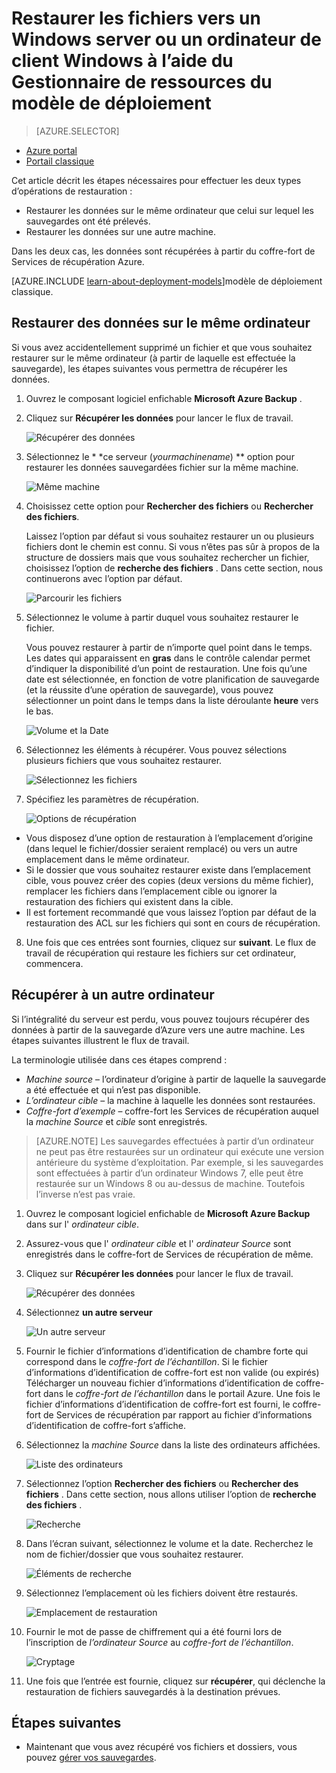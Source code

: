 <properties
   pageTitle="Restaurer des données à un Client Windows ou de Windows Server à partir d’Azure en utilisant le modèle de déploiement du Gestionnaire de ressources | Microsoft Azure"
   description="Apprenez à restaurer à partir d’un Client Windows ou de Windows Server."
   services="backup"
   documentationCenter=""
   authors="saurabhsensharma"
   manager="shivamg"
   editor=""/>

<tags
   ms.service="backup"
   ms.workload="storage-backup-recovery"
     ms.tgt_pltfrm="na"
     ms.devlang="na"
     ms.topic="article"
     ms.date="08/02/2016"
     ms.author="trinadhk; jimpark; markgal;"/>

# <a name="restore-files-to-a-windows-server-or-windows-client-machine-using-resource-manager-deployment-model"></a>Restaurer les fichiers vers un Windows server ou un ordinateur de client Windows à l’aide du Gestionnaire de ressources du modèle de déploiement

> [AZURE.SELECTOR]
- [Azure portal](backup-azure-restore-windows-server.md)
- [Portail classique](backup-azure-restore-windows-server-classic.md)

Cet article décrit les étapes nécessaires pour effectuer les deux types d’opérations de restauration :

- Restaurer les données sur le même ordinateur que celui sur lequel les sauvegardes ont été prélevés.
- Restaurer les données sur une autre machine.

Dans les deux cas, les données sont récupérées à partir du coffre-fort de Services de récupération Azure.

[AZURE.INCLUDE [learn-about-deployment-models](../../includes/learn-about-deployment-models-rm-include.md)]modèle de déploiement classique.

## <a name="recover-data-to-the-same-machine"></a>Restaurer des données sur le même ordinateur
Si vous avez accidentellement supprimé un fichier et que vous souhaitez restaurer sur le même ordinateur (à partir de laquelle est effectuée la sauvegarde), les étapes suivantes vous permettra de récupérer les données.

1. Ouvrez le composant logiciel enfichable **Microsoft Azure Backup** .
2. Cliquez sur **Récupérer les données** pour lancer le flux de travail.

    ![Récupérer des données](./media/backup-azure-restore-windows-server/recover.png)

3. Sélectionnez le * *ce serveur (*yourmachinename*) ** option pour restaurer les données sauvegardées fichier sur la même machine.

    ![Même machine](./media/backup-azure-restore-windows-server/samemachine.png)

4. Choisissez cette option pour **Rechercher des fichiers** ou **Rechercher des fichiers**.

    Laissez l’option par défaut si vous souhaitez restaurer un ou plusieurs fichiers dont le chemin est connu. Si vous n’êtes pas sûr à propos de la structure de dossiers mais que vous souhaitez rechercher un fichier, choisissez l’option de **recherche des fichiers** . Dans cette section, nous continuerons avec l’option par défaut.

    ![Parcourir les fichiers](./media/backup-azure-restore-windows-server/browseandsearch.png)

5. Sélectionnez le volume à partir duquel vous souhaitez restaurer le fichier.

    Vous pouvez restaurer à partir de n’importe quel point dans le temps. Les dates qui apparaissent en **gras** dans le contrôle calendar permet d’indiquer la disponibilité d’un point de restauration. Une fois qu’une date est sélectionnée, en fonction de votre planification de sauvegarde (et la réussite d’une opération de sauvegarde), vous pouvez sélectionner un point dans le temps dans la liste déroulante **heure** vers le bas.

    ![Volume et la Date](./media/backup-azure-restore-windows-server/volanddate.png)

6. Sélectionnez les éléments à récupérer. Vous pouvez sélections plusieurs fichiers que vous souhaitez restaurer.

    ![Sélectionnez les fichiers](./media/backup-azure-restore-windows-server/selectfiles.png)

7. Spécifiez les paramètres de récupération.

    ![Options de récupération](./media/backup-azure-restore-windows-server/recoveroptions.png)

  - Vous disposez d’une option de restauration à l’emplacement d’origine (dans lequel le fichier/dossier seraient remplacé) ou vers un autre emplacement dans le même ordinateur.
  - Si le dossier que vous souhaitez restaurer existe dans l’emplacement cible, vous pouvez créer des copies (deux versions du même fichier), remplacer les fichiers dans l’emplacement cible ou ignorer la restauration des fichiers qui existent dans la cible.
  - Il est fortement recommandé que vous laissez l’option par défaut de la restauration des ACL sur les fichiers qui sont en cours de récupération.

8. Une fois que ces entrées sont fournies, cliquez sur **suivant**. Le flux de travail de récupération qui restaure les fichiers sur cet ordinateur, commencera.

## <a name="recover-to-an-alternate-machine"></a>Récupérer à un autre ordinateur
Si l’intégralité du serveur est perdu, vous pouvez toujours récupérer des données à partir de la sauvegarde d’Azure vers une autre machine. Les étapes suivantes illustrent le flux de travail.  

La terminologie utilisée dans ces étapes comprend :

- *Machine source* – l’ordinateur d’origine à partir de laquelle la sauvegarde a été effectuée et qui n’est pas disponible.
- *L’ordinateur cible* – la machine à laquelle les données sont restaurées.
- *Coffre-fort d’exemple* – coffre-fort les Services de récupération auquel la *machine Source* et *cible* sont enregistrés. <br/>

> [AZURE.NOTE] Les sauvegardes effectuées à partir d’un ordinateur ne peut pas être restaurées sur un ordinateur qui exécute une version antérieure du système d’exploitation. Par exemple, si les sauvegardes sont effectuées à partir d’un ordinateur Windows 7, elle peut être restaurée sur un Windows 8 ou au-dessus de machine. Toutefois l’inverse n’est pas vraie.

1. Ouvrez le composant logiciel enfichable de **Microsoft Azure Backup** dans sur l' *ordinateur cible*.
2. Assurez-vous que l' *ordinateur cible* et l' *ordinateur Source* sont enregistrés dans le coffre-fort de Services de récupération de même.
3. Cliquez sur **Récupérer les données** pour lancer le flux de travail.

    ![Récupérer des données](./media/backup-azure-restore-windows-server/recover.png)

4. Sélectionnez **un autre serveur**

    ![Un autre serveur](./media/backup-azure-restore-windows-server/anotherserver.png)

5. Fournir le fichier d’informations d’identification de chambre forte qui correspond dans le *coffre-fort de l’échantillon*. Si le fichier d’informations d’identification de coffre-fort est non valide (ou expirés) Télécharger un nouveau fichier d’informations d’identification de coffre-fort dans le *coffre-fort de l’échantillon* dans le portail Azure. Une fois le fichier d’informations d’identification de coffre-fort est fourni, le coffre-fort de Services de récupération par rapport au fichier d’informations d’identification de coffre-fort s’affiche.

6. Sélectionnez la *machine Source* dans la liste des ordinateurs affichées.

    ![Liste des ordinateurs](./media/backup-azure-restore-windows-server/machinelist.png)

7. Sélectionnez l’option **Rechercher des fichiers** ou **Rechercher des fichiers** . Dans cette section, nous allons utiliser l’option de **recherche des fichiers** .

    ![Recherche](./media/backup-azure-restore-windows-server/search.png)

8. Dans l’écran suivant, sélectionnez le volume et la date. Recherchez le nom de fichier/dossier que vous souhaitez restaurer.

    ![Éléments de recherche](./media/backup-azure-restore-windows-server/searchitems.png)

9. Sélectionnez l’emplacement où les fichiers doivent être restaurés.

    ![Emplacement de restauration](./media/backup-azure-restore-windows-server/restorelocation.png)

10. Fournir le mot de passe de chiffrement qui a été fourni lors de l’inscription de *l’ordinateur Source* au *coffre-fort de l’échantillon*.

    ![Cryptage](./media/backup-azure-restore-windows-server/encryption.png)

11. Une fois que l’entrée est fournie, cliquez sur **récupérer**, qui déclenche la restauration de fichiers sauvegardés à la destination prévues.

## <a name="next-steps"></a>Étapes suivantes
- Maintenant que vous avez récupéré vos fichiers et dossiers, vous pouvez [gérer vos sauvegardes](backup-azure-manage-windows-server.md).
